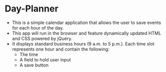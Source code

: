 # Day-Planner

* This is a simple calendar application that allows the user to save events for each hour of the day. 
* This app will run in the browser and feature dynamically updated HTML and CSS powered by jQuery.
* It displays standard business hours (9 a.m. to 5 p.m.). Each time slot represents one hour and contain the following:
  * The time
  * A field to hold user input
  * A save button
